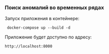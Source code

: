 ### Поиск аномалий во временных рядах

Запуск приложения в контейнере:

` docker-compose up --build -d`

Приложение будет доступно по адресу:

`http://localhost:8000`